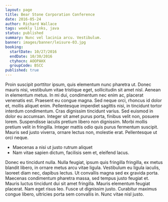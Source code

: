 ```yaml
---
layout: page
title: Bear Stone Corporation Conference
date: 2016-05-24
author: Richard Wallace
tags: weekly links, java
status: published
summary: Nunc vel lacinia arcu. Vestibulum.
banner: images/banner/leisure-03.jpg
booking:
  startDate: 10/27/2016
  endDate: 10/30/2016
  ctyhocn: AOOPAHX
  groupCode: BSCC
published: true
---
```

Proin suscipit porttitor ipsum, quis elementum nunc pharetra ut. Donec mauris nisi, vestibulum vitae tristique eget, sollicitudin sit amet nisl. Aenean in elementum metus. In mi dui, condimentum nec enim ac, placerat venenatis est. Praesent eu congue magna. Sed neque orci, rhoncus id dolor et, mollis aliquet enim. Pellentesque imperdiet sagittis nisi, in tincidunt tortor interdum condimentum. Cras dignissim tincidunt varius. Sed euismod in dolor eu accumsan. Integer sit amet purus porta, finibus velit non, posuere lorem. Suspendisse iaculis pretium libero non dignissim. Morbi mollis pretium velit in fringilla. Integer mattis odio quis purus fermentum suscipit. Mauris sed justo viverra, ornare lectus non, molestie erat. Pellentesque ut orci neque.

* Maecenas a nisi ut justo rutrum aliquet
* Nam vitae sapien dictum, facilisis sem et, eleifend lacus.

Donec eu tincidunt nulla. Nulla feugiat, ipsum quis fringilla fringilla, ex metus blandit libero, in ornare metus arcu vitae ligula. Vestibulum eu ligula iaculis, laoreet diam nec, dapibus lectus. Ut convallis magna sed ex gravida porta. Maecenas condimentum pharetra massa, sed tempus justo feugiat et. Mauris luctus tincidunt dui sit amet fringilla. Mauris elementum feugiat placerat. Nam eget risus leo. Fusce ut dignissim justo. Curabitur maximus congue libero, ultricies porta sem convallis in. Nunc vitae nisl justo.
